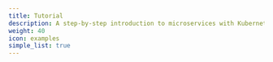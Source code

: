 ```yaml
---
title: Tutorial
description: A step-by-step introduction to microservices with Kubernetes and Istio.
weight: 40
icon: examples
simple_list: true
---
```

